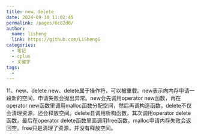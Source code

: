 ```yaml
---
title: new、delete
date: 2024-09-10 11:02:45
permalink: /pages/6c82d0/
author: 
  name: lisheng
  link: https://github.com/LiShengG
categories: 
  - 笔记
  - cplus
  - 关键字
tags: 
  - 
---
```

11、new、delete
   new、delete属于操作符，可以被重载。new表示向内存申请一段新的空间，申请失败会抛出异常。new会先调用operator new函数，再在operator new函数里调用malloc函数分配空间，然后再调构造函数。delete不仅会清理资源，还会释放空间。delete县调用析构函数，其次调用operator delete函数，最后在operator delete函数里面调用free函数。malloc申请内存失败会返回空。free只是清理了资源，并没有释放空间。

